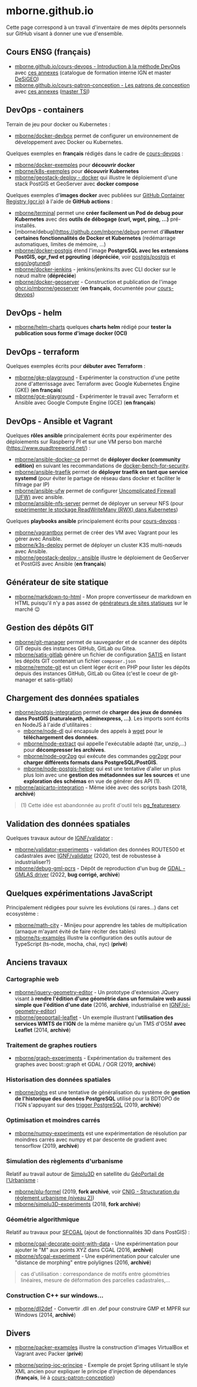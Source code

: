 # mborne.github.io

Cette page correspond à un travail d'inventaire de mes dépôts personnels sur GitHub visant à donner une vue d'ensemble.

## Cours ENSG (français)

* [mborne.github.io/cours-devops - Introduction à la méthode DevOps](https://mborne.github.io/cours-devops/#1) avec [ces annexes](https://mborne.github.io/cours-devops/annexe/index.html) (catalogue de formation interne IGN et master [DeSiGEO](https://ecoledesponts.fr/mastere-specialise-desigeo-decision-systemes-information-geolocalisee))
* [mborne.github.io/cours-patron-conception - Les patrons de conception](https://mborne.github.io/cours-patron-conception/#1) avec [ces annexes](https://mborne.github.io/cours-patron-conception/annexe/index.html) ([master TSI](https://igm.univ-gustave-eiffel.fr/formations/master-2-technologies-des-systemes-dinformation-tsi))

## DevOps - containers

Terrain de jeu pour docker ou Kubernetes :

* [mborne/docker-devbox](https://github.com/mborne/docker-devbox) permet de configurer un environnement de développement avec Docker ou Kubernetes.

Quelques exemples en **français** rédigés dans le cadre de [cours-devops](https://mborne.github.io/cours-devops/#1) :

* [mborne/docker-exemples](https://github.com/mborne/docker-exemples?tab=readme-ov-file#readme) pour **découvrir docker**
* [mborne/k8s-exemples](https://github.com/mborne/k8s-exemples) pour **découvrir Kubernetes**
* [mborne/geostack-deploy - docker](https://github.com/mborne/geostack-deploy/tree/master/docker) qui illustre le déploiement d'une stack PostGIS et GeoServer avec **docker compose**

Quelques exemples d'**images docker** avec publiées sur [GitHub Container Registry (gcr.io)](https://docs.github.com/en/packages/working-with-a-github-packages-registry/working-with-the-container-registry) à l'aide de **GitHub actions** :

* [mborne/terminal](https://github.com/mborne/terminal) permet une **créer facilement un Pod de debug pour Kubernetes** avec des **outils de débogage (curl, wget, ping, ...)** pré-installés.
* [mborne/debug](https://github.com/mborne/debug permet d'**illustrer certaines fonctionnalités de Docker et Kubernetes** (redémarrage automatiques, limites de mémoire, ...)
* [mborne/docker-postgis](https://github.com/mborne/docker-postgis) étend l'image **PostgreSQL avec les extensions PostGIS, ogr_fwd et pgrouting** (**dépréciée**, voir [postgis/postgis](https://hub.docker.com/r/postgis/postgis) et [esgn/pgtuned](https://github.com/esgn/pgtuned))
* [mborne/docker-jenkins](https://github.com/mborne/docker-jenkins) - jenkins/jenkins:lts avec CLI docker sur le nœud maître (**dépréciée**)
* [mborne/docker-geoserver](https://github.com/mborne/docker-geoserver) - Construction et publication de l'image [ghcr.io/mborne/geoserver](https://github.com/mborne/docker-geoserver/pkgs/container/geoserver) (**en français**, documentée pour [cours-devops](https://mborne.github.io/cours-devops/#1))


## DevOps - helm

* [mborne/helm-charts](https://github.com/mborne/helm-charts) quelques **charts helm** rédigé pour **tester la publication sous forme d'image docker (OCI)**

## DevOps - terraform

Quelques exemples écrits pour **débuter avec Terraform** :

* [mborne/gke-playground](https://github.com/mborne/gke-playground) - Expérimenter la construction d'une petite zone d'atterrissage avec Terraform avec Google Kubernetes Engine (GKE) (**en français**)
* [mborne/gce-playground](https://github.com/mborne/gce-playground) - Expérimenter le travail avec Terraform et Ansible avec Google Compute Engine (GCE) (**en français**)


## DevOps - Ansible et Vagrant

Quelques **rôles ansible** principalement écrits pour expérimenter des déploiements sur Raspberry PI et sur une VM perso bon marché (https://www.quadtreeworld.net/) :

* [mborne/ansible-docker-ce](https://github.com/mborne/ansible-docker-ce) permet de **déployer docker (community edition)** en suivant les recommandations de [docker-bench-for-security](https://github.com/docker/docker-bench-security?tab=readme-ov-file#docker-bench-for-security).
* [mborne/ansible-traefik](https://github.com/mborne/ansible-traefik) permet de **déployer traefik en tant que service systemd** (pour éviter le partage de réseau dans docker et faciliter le filtrage par IP)
* [mborne/ansible-ufw](https://github.com/mborne/ansible-ufw) permet de configurer [Uncomplicated Firewall (UFW)](https://doc.ubuntu-fr.org/ufw) avec ansible.
* [mborne/ansible-nfs-server](https://github.com/mborne/ansible-nfs-server) permet de déployer un serveur NFS (pour [expérimenter le stockage ReadWriteMany (RWX) dans Kubernetes]())

Quelques **playbooks ansible** principalement écrits pour [cours-devops](https://mborne.github.io/cours-devops) :

* [mborne/vagrantbox](https://github.com/mborne/vagrantbox) permet de créer des VM avec Vagrant pour les gérer avec Ansible.
* [mborne/k3s-deploy](https://github.com/mborne/k3s-deploy) permet de déployer un cluster K3S multi-nœuds avec Ansible.
* [mborne/geostack-deploy - ansible](https://github.com/mborne/geostack-deploy/tree/master/ansible) illustre le déploiement de GeoServer et PostGIS avec Ansible (**en français**)

## Générateur de site statique

* [mborne/markdown-to-html](https://github.com/mborne/markdown-to-html) - Mon propre convertisseur de markdown en HTML puisqu'il n'y a pas assez de [générateurs de sites statiques](https://jamstack.org/generators/) sur le marché 😉

## Gestion des dépôts GIT

* [mborne/git-manager](https://github.com/mborne/git-manager) permet de sauvegarder et de scanner des dépôts GIT depuis des instances GitHub, GitLab ou Gitea.
* [mborne/satis-gitlab](https://github.com/mborne/satis-gitlab) génère un fichier de configuration [SATIS](https://github.com/composer/satis?tab=readme-ov-file#satis) en listant les dépôts GIT contenant un fichier `composer.json`
* [mborne/remote-git](https://github.com/mborne/remote-git) est un client léger écrit en PHP pour lister les dépôts depuis des instances GitHub, GitLab ou Gitea (c'est le coeur de git-manager et satis-gitlab)

## Chargement des données spatiales

* [mborne/postgis-integration](https://github.com/mborne/postgis-integration) permet de **charger des jeux de données dans PostGIS (naturalearth, adminexpress, ...)**. Les imports sont écrits en NodeJS à l'aide d'utilitaires :
  * [mborne/node-dl](https://github.com/mborne/node-dl) qui encapsule des appels à [wget](https://doc.ubuntu-fr.org/wget) pour le **téléchargement des données**.
  * [mborne/node-extract](https://github.com/mborne/node-extract) qui appelle l'exécutable adapté (tar, unzip,...) pour **décompresser les archives**.
  * [mborne/node-ogr2pg](https://github.com/mborne/node-ogr2pg) qui exécute des commandes [ogr2ogr](https://gdal.org/programs/ogr2ogr.html) pour **charger différents formats dans PostgreSQL/PostGIS**.
  * [mborne/node-postgis-helper](https://github.com/mborne/node-postgis-helper) qui est une tentative d'aller un plus plus loin avec une **gestion des métadonnées sur les sources** et une **exploration des schémas** en vue de générer des API (1).
* [mborne/apicarto-integration](https://github.com/mborne/apicarto-integration) - Même idée avec des scripts bash (2018, **archivé**)

> (1) Cette idée est abandonnée au profit d'outil tels [pg_featureserv](https://github.com/CrunchyData/pg_featureserv?tab=readme-ov-file#pg_featureserv).

## Validation des données spatiales

Quelques travaux autour de [IGNF/validator](https://github.com/IGNF/validator) :

* [mborne/validator-experiments](https://github.com/mborne/validator-experiments) - validation des données ROUTE500 et cadastrales avec [IGNF/validator](https://github.com/IGNF/validator) (2020, test de robustesse à industrialiser?)
* [mborne/debug-gml-pcrs](https://github.com/mborne/debug-gml-pcrs) - Dépôt de reproduction d'un bug de [GDAL - GMLAS driver](https://gdal.org/drivers/vector/gmlas.html) (2022, **bug corrigé, archivé**)

## Quelques expérimentations JavaScript

Principalement rédigées pour suivre les évolutions (si rares...) dans cet ecosystème :

* [mborne/math-city](https://github.com/mborne/math-city) - Minijeu pour apprendre les tables de multiplication (arnaque m'ayant évité de faire réciter des tables)
* [mborne/ts-examples](https://github.com/mborne/ts-examples) illustre la configuration des outils autour de TypeScript (ts-node, mocha, chai, nyc) (**privé**)


## Anciens travaux

### Cartographie web

* [mborne/jquery-geometry-editor](https://github.com/mborne/jquery-geometry-editor) - Un prototype d'extension JQuery visant à **rendre l'édition d'une géométrie dans un formulaire web aussi simple que l'édition d'une date** (2016, **archivé**, industrialisé en [IGNF/ol-geometry-editor](https://github.com/IGNF/ol-geometry-editor))
* [mborne/geoportail-leaflet](https://github.com/mborne/geoportail-leaflet) - Un exemple illustrant l'**utilisation des services WMTS de l'IGN** de la même manière qu'un TMS d'OSM **avec Leaflet** (2014, **archivé**)

### Traitement de graphes routiers

* [mborne/graph-experiments](https://github.com/mborne/graph-experiments) - Expérimentation du traitement des graphes avec boost::graph et GDAL / OGR (2019, **archivé**)

### Historisation des données spatiales

* [mborne/pghs](https://github.com/mborne/pghs) est une tentative de généralisation du système de **gestion de l'historique des données PostgreSQL** utilisé pour la BDTOPO de l'IGN s'appuyant sur des [trigger PostgreSQL](https://docs.postgresql.fr/13/plpgsql-trigger.html) (2019, **archivé**)

### Optimisation et moindres carrés

* [mborne/numpy-experiments](https://github.com/mborne/numpy-experiments) est une expérimentation de résolution par moindres carrés avec numpy et par descente de gradient avec tensorflow (2019, **archivé**)

### Simulation des règlements d'urbanisme

Relatif au travail autour de [Simplu3D](https://simplu3d.github.io/) en satellite du [GéoPortail de l'Urbanisme](https://www.geoportail-urbanisme.gouv.fr/) :

* [mborne/plu-formel](https://github.com/mborne/plu-formel) (2019, **fork archivé**, voir [CNIG - Structuration du réglement urbanisme (niveau 2)](https://cnig.gouv.fr/structuration-des-reglements-d-urbanisme-a25890.html))
* [mborne/simplu3D-experiments](https://github.com/mborne/simplu3D-experiments) (2018, **fork archivé**)

### Géométrie algorithmique

Relatif au travaux pour [SFCGAL](https://github.com/Oslandia/SFCGAL) (ajout de fonctionnalités 3D dans PostGIS) :

* [mborne/cgal-decorate-point-with-data](https://github.com/mborne/cgal-decorate-point-with-data) - Une expérimentation pour ajouter le "M" aux points XYZ dans CGAL (2016, **archivé**)
* [mborne/sfcgal-experiment](https://github.com/mborne/sfcgal-experiment) - Une expérimentation pour calculer une "distance de morphing" entre polylignes (2016, **archivé**)

> cas d'utilisation : correspondance de motifs entre géométries linéaires, mesure de déformation des parcelles cadastrales,...

### Construction C++ sur windows...

* [mborne/dll2def](https://github.com/mborne/dll2def) - Convertir .dll en .def pour construire GMP et MPFR sur Windows (2014, **archivé**)

## Divers

* [mborne/packer-examples](https://github.com/mborne/packer-examples) illustre la construction d'images VirtualBox et Vagrant avec Packer (**privé**)

* [mborne/spring-ioc-principe](https://github.com/mborne/spring-ioc-principe) - Exemple de projet Spring utilisant le style XML ancien pour expliquer le principe d'injection de dépendances (**français**, lié à [cours-patron-conception](https://mborne.github.io/cours-patron-conception/#1))

